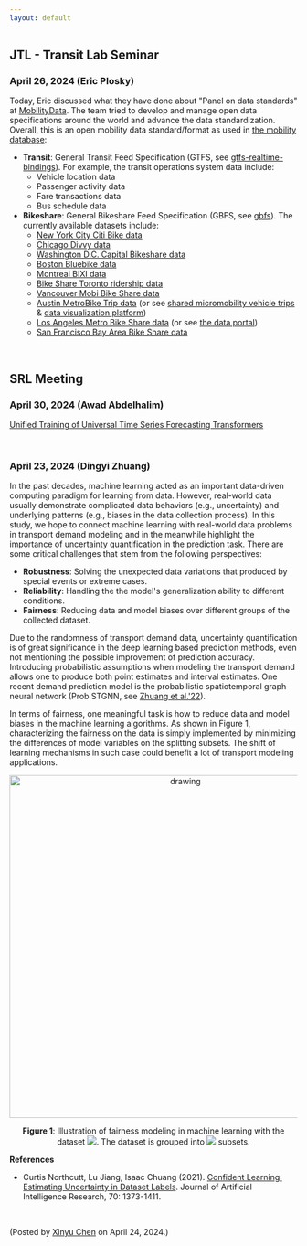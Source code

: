 ```yaml
---
layout: default
---
```



## JTL - Transit Lab Seminar

### April 26, 2024 (Eric Plosky)

Today, Eric discussed what they have done about "Panel on data standards" at [MobilityData](https://mobilitydata.org/). The team tried to develop and manage open data specifications around the world and advance the data standardization. Overall, this is an open mobility data standard/format as used in [the mobility database](https://mobilitydatabase.org/):

- **Transit**: General Transit Feed Specification (GTFS, see [gtfs-realtime-bindings](https://github.com/MobilityData/gtfs-realtime-bindings)). For example, the transit operations system data include:
  - Vehicle location data
  - Passenger activity data
  - Fare transactions data
  - Bus schedule data
- **Bikeshare**: General Bikeshare Feed Specification (GBFS, see [gbfs](https://github.com/MobilityData/gbfs)). The currently available datasets include:
  - [New York City Citi Bike data](https://citibikenyc.com/system-data)
  - [Chicago Divvy data](https://divvybikes.com/system-data)
  - [Washington D.C. Capital Bikeshare data](https://capitalbikeshare.com/system-data)
  - [Boston Bluebike data](https://bluebikes.com/system-data)
  - [Montreal BIXI data](https://bixi.com/en/open-data/)
  - [Bike Share Toronto ridership data](https://open.toronto.ca/dataset/bike-share-toronto-ridership-data/)
  - [Vancouver Mobi Bike Share data](https://www.mobibikes.ca/en/system-data)
  - [Austin MetroBike Trip data](https://data.austintexas.gov/Transportation-and-Mobility/Austin-MetroBike-Trips/tyfh-5r8s/about_data) (or see [shared micromobility vehicle trips](https://data.austintexas.gov/Transportation-and-Mobility/Shared-Micromobility-Vehicle-Trips/7d8e-dm7r/about_data) & [data visualization platform](https://public.ridereport.com/austin))
  - [Los Angeles Metro Bike Share data](https://bikeshare.metro.net/about/data/) (or see [the data portal](https://data.lacity.org/dataset/Metro-Bike-Share-Trip-Data/sii9-rjps/data))
  - [San Francisco Bay Area Bike Share data](https://www.lyft.com/bikes/bay-wheels/system-data)


<br>

## SRL Meeting

### April 30, 2024 (Awad Abdelhalim)

[Unified Training of Universal Time Series Forecasting Transformers](https://arxiv.org/pdf/2402.02592)

<br>

### April 23, 2024 (Dingyi Zhuang)

In the past decades, machine learning acted as an important data-driven computing paradigm for learning from data. However, real-world data usually demonstrate complicated data behaviors (e.g., uncertainty) and underlying patterns (e.g., biases in the data collection process). In this study, we hope to connect machine learning with real-world data problems in transport demand modeling and in the meanwhile highlight the importance of uncertainty quantification in the prediction task. There are some critical challenges that stem from the following perspectives:

- **Robustness**: Solving the unexpected data variations that produced by special events or extreme cases.
- **Reliability**: Handling the the model's generalization ability to different conditions.
- **Fairness**: Reducing data and model biases over different groups of the collected dataset.

Due to the randomness of transport demand data, uncertainty quantification is of great significance in the deep learning based prediction methods, even not mentioning the possible improvement of prediction accuracy. Introducing probabilistic assumptions when modeling the transport demand allows one to produce both point estimates and interval estimates. One recent demand prediction model is the probabilistic spatiotemporal graph neural network (Prob STGNN, see [Zhuang et al.'22](https://dl.acm.org/doi/pdf/10.1145/3534678.3539093)).

In terms of fairness, one meaningful task is how to reduce data and model biases in the machine learning algorithms. As shown in Figure 1, characterizing the fairness on the data is simply implemented by minimizing the differences of model variables on the splitting subsets. The shift of learning mechanisms in such case could benefit a lot of transport modeling applications.

<p align="center">
<img align="middle" src="https://spatiotemporal-data.github.io/images/fairness_explained.png" alt="drawing" width="600">
</p>

<p align="center"><b>Figure 1</b>: Illustration of fairness modeling in machine learning with the dataset <img style="display: inline;" src="https://latex.codecogs.com/svg.latex?&space;\boldsymbol{y}"/>. The dataset is grouped into <img style="display: inline;" src="https://latex.codecogs.com/svg.latex?&space;n"/> subsets.</p>

**References**

- Curtis Northcutt, Lu Jiang, Isaac Chuang (2021). [Confident Learning: Estimating Uncertainty in Dataset Labels](https://doi.org/10.1613/jair.1.12125). Journal of Artificial Intelligence Research, 70: 1373-1411.

<br>

<p align="left">(Posted by <a href="https://xinychen.github.io/">Xinyu Chen</a> on April 24, 2024.)</p>
